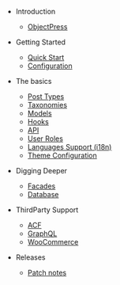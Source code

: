 - Introduction
  - [ObjectPress](README.md)

- Getting Started
  - [Quick Start](getting-started/quickstart.md)
  - [Configuration](getting-started/configuration.md)
  <!-- - [Starter Themes](starters.md) -->

- The basics
  - [Post Types](the-basics/custom-post-types.md)
  - [Taxonomies](the-basics/taxonomies.md)
  - [Models](the-basics/models.md)
  - [Hooks](the-basics/hooks.md)
  - [API](the-basics/api.md)
  - [User Roles](the-basics/roles.md)
  - [Languages Support (i18n)](the-basics/i18n.md)
  - [Theme Configuration](the-basics/theme-class.md)

- Digging Deeper
  - [Facades](digging-deeper/facades.md)
  - [Database](digging-deeper/database.md)

- ThirdParty Support
  - [ACF](thirdparty/acf.md)
  - [GraphQL](thirdparty/gql.md)
  - [WooCommerce](thirdparty/wc.md)

- Releases
  - [Patch notes](patch-notes.md)


<!-- Api reference ? -->